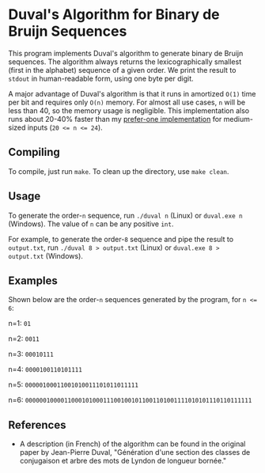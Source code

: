 # Duval's Algorithm for Binary de Bruijn Sequences

This program implements Duval's algorithm to generate binary de Bruijn sequences. The algorithm always returns the lexicographically smallest (first in the alphabet) sequence of a given order. We print the result to `stdout` in human-readable form, using one byte per digit.

A major advantage of Duval's algorithm is that it runs in amortized `O(1)` time per bit and requires only `O(n)` memory. For almost all use cases, `n` will be less than 40, so the memory usage is negligible. This implementation also runs about 20-40% faster than my [prefer-one implementation](https://github.com/man4/prefer-one) for medium-sized inputs (`20 <= n <= 24`).

## Compiling

To compile, just run `make`. To clean up the directory, use `make clean`.

## Usage

To generate the order-`n` sequence, run `./duval n` (Linux) or `duval.exe n` (Windows). The value of `n` can be any positive `int`.

For example, to generate the order-`8` sequence and pipe the result to `output.txt`, run `./duval 8 > output.txt` (Linux) or `duval.exe 8 > output.txt` (Windows).

## Examples

Shown below are the order-`n` sequences generated by the program, for `n <= 6`:

n=1: `01`

n=2: `0011`

n=3: `00010111`

n=4: `0000100110101111`

n=5: `00000100011001010011101011011111`

n=6: `0000001000011000101000111001001011001101001111010101110110111111`

## References

* A description (in French) of the algorithm can be found in the original paper by Jean-Pierre Duval, "Génération d'une section des classes de conjugaison et arbre des mots de Lyndon de longueur bornée."
